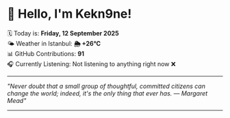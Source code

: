 # 👋 Hello, I'm Kekn9ne!

🗓️ Today is: **Friday, 12 September 2025**  
🌤️ Weather in Istanbul: **🌦   +26°C**  
📊 GitHub Contributions: **91**  
🎧 Currently Listening: Not listening to anything right now ❌

---

_"Never doubt that a small group of thoughtful, committed citizens can change the world; indeed, it's the only thing that ever has. — *Margaret Mead*"_

---
